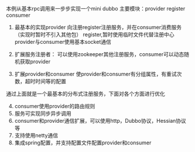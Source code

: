 本例从基本rpc调用来一步步实现一个mini dubbo
主要模块：provider register consumer 
1. 最基本的实现provider 向注册register注册服务，并在consumer消费服务（实现时暂时不引入其他包）
    register,暂时使用临时文件代替注册中心
    provider与consumer使用基本socket通信

2. 扩展服务注册者：
    可以使用zookeeper其他注册服务，consumer可以动态随机获取provider

3. 扩展provider和consumer
    使provider和consumer有分组属性，有重试次数，超时时间等的配置


通过上面就是一个最基本的分布式注册服务，下面对各个方面进行优化
 
4. consumer使用provider的路由规则
5. 服务可实现同步异步调用
6. consumer和provider通信扩展，可以使用http，Dubbo协议，Hessian协议等
7. 支持使用netty通信
8. 集成spring配置，并支持配置文件配置provider和consumer
